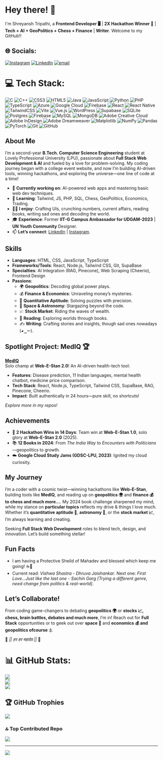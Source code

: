 # Hey there! 👋  
I'm Shreyansh Tripathi, a **Frontend Developer 🖥️** | **2X Hackathon Winner 🏅** | **Tech + AI + GeoPolitics + Chess + Finance** | **Writer**. Welcome to my GitHub!!

## 🌐 Socials:
[![Instagram](https://img.shields.io/badge/Instagram-%23E4405F.svg?logo=Instagram&logoColor=white)](https://instagram.com/shreyansh.py) [![LinkedIn](https://img.shields.io/badge/LinkedIn-%230077B5.svg?logo=linkedin&logoColor=white)](https://linkedin.com/in/shreyanshtripathi) [![email](https://img.shields.io/badge/Email-D14836?logo=gmail&logoColor=white)](mailto:14shreyansh2006@gmail.com) 

# 💻 Tech Stack:
![C](https://img.shields.io/badge/c-%2300599C.svg?style=flat&logo=c&logoColor=white) ![C++](https://img.shields.io/badge/c++-%2300599C.svg?style=flat&logo=c%2B%2B&logoColor=white) ![CSS3](https://img.shields.io/badge/css3-%231572B6.svg?style=flat&logo=css3&logoColor=white) ![HTML5](https://img.shields.io/badge/html5-%23E34F26.svg?style=flat&logo=html5&logoColor=white) ![Java](https://img.shields.io/badge/java-%23ED8B00.svg?style=flat&logo=openjdk&logoColor=white) ![JavaScript](https://img.shields.io/badge/javascript-%23323330.svg?style=flat&logo=javascript&logoColor=%23F7DF1E) ![Python](https://img.shields.io/badge/python-3670A0?style=flat&logo=python&logoColor=ffdd54) ![PHP](https://img.shields.io/badge/php-%23777BB4.svg?style=flat&logo=php&logoColor=white) ![TypeScript](https://img.shields.io/badge/typescript-%23007ACC.svg?style=flat&logo=typescript&logoColor=white) ![Azure](https://img.shields.io/badge/azure-%230072C6.svg?style=flat&logo=microsoftazure&logoColor=white) ![Google Cloud](https://img.shields.io/badge/GoogleCloud-%234285F4.svg?style=flat&logo=google-cloud&logoColor=white) ![Firebase](https://img.shields.io/badge/firebase-%23039BE5.svg?style=flat&logo=firebase) ![React](https://img.shields.io/badge/react-%2320232a.svg?style=flat&logo=react&logoColor=%2361DAFB) ![React Native](https://img.shields.io/badge/react_native-%2320232a.svg?style=flat&logo=react&logoColor=%2361DAFB) ![TailwindCSS](https://img.shields.io/badge/tailwindcss-%2338B2AC.svg?style=flat&logo=tailwind-css&logoColor=white) ![Vite](https://img.shields.io/badge/vite-%23646CFF.svg?style=flat&logo=vite&logoColor=white) ![Vue.js](https://img.shields.io/badge/vue.js-%2335495e.svg?style=flat&logo=vuedotjs&logoColor=%234FC08D) ![WordPress](https://img.shields.io/badge/WordPress-%23117AC9.svg?style=flat&logo=WordPress&logoColor=white) ![Supabase](https://img.shields.io/badge/Supabase-3ECF8E?style=flat&logo=supabase&logoColor=white) ![SQLite](https://img.shields.io/badge/sqlite-%2307405e.svg?style=flat&logo=sqlite&logoColor=white) ![Postgres](https://img.shields.io/badge/postgres-%23316192.svg?style=flat&logo=postgresql&logoColor=white) ![Firebase](https://img.shields.io/badge/firebase-a08021?style=flat&logo=firebase&logoColor=ffcd34) ![MySQL](https://img.shields.io/badge/mysql-4479A1.svg?style=flat&logo=mysql&logoColor=white) ![MongoDB](https://img.shields.io/badge/MongoDB-%234ea94b.svg?style=flat&logo=mongodb&logoColor=white) ![Adobe Creative Cloud](https://img.shields.io/badge/Adobe%20Creative%20Cloud-DA1F26.svg?style=flat&logo=Adobe%20Creative%20Cloud&logoColor=white) ![Adobe InDesign](https://img.shields.io/badge/Adobe%20InDesign-49021F?style=flat&logo=adobeindesign&logoColor=FF3366) ![Adobe Dreamweaver](https://img.shields.io/badge/Adobe%20Dreamweaver-FF61F6.svg?style=flat&logo=Adobe%20Dreamweaver&logoColor=white) ![Matplotlib](https://img.shields.io/badge/Matplotlib-%23ffffff.svg?style=flat&logo=Matplotlib&logoColor=black) ![NumPy](https://img.shields.io/badge/numpy-%23013243.svg?style=flat&logo=numpy&logoColor=white) ![Pandas](https://img.shields.io/badge/pandas-%23150458.svg?style=flat&logo=pandas&logoColor=white) ![PyTorch](https://img.shields.io/badge/PyTorch-%23EE4C2C.svg?style=flat&logo=PyTorch&logoColor=white) ![Git](https://img.shields.io/badge/git-%23F05033.svg?style=flat&logo=git&logoColor=white) ![GitHub](https://img.shields.io/badge/github-%23121011.svg?style=flat&logo=github&logoColor=white)

## About Me  
I’m a second-year **B.Tech. Computer Science Engineering** student at Lovely Professional University (LPU), passionate about **Full Stack Web Development & AI** and fueled by a love for problem-solving. My coding journey began with a college event website, and now I’m building AI-driven tools, winning hackathons, and exploring the universe—one line of code at a time!  

- 🔭 **Currently working on**: AI-powered web apps and mastering basic web dev techniques.  
- 🌱 **Learning**: Tailwind, JS, PHP, SQL, Chess, GeoPolitics, Economics, Trading.  
- 👨‍💻 **I enjoy**: Crafting UIs, crunching numbers, current affairs, reading books, writing sad ones and decoding the world.  
- 🎓 **Experience**: Former **IIT-G Campus Ambassador for UDGAM-2023** | **UN Youth Community** Designer.  
- 📫 **Let’s connect**: [LinkedIn](https://www.linkedin.com/in/shreyanshtripathi) | [Instagram](https://www.instagram.com/shreyansh.py/).  

## Skills  
- **Languages**: HTML, CSS, JavaScript, TypeScript  
- **Frameworks/Tools**: React, Node.js, Tailwind CSS, Git, SupaBase  
- **Specialties**: AI Integration (RAG, Pinecone), Web Scraping (Cheerio), Frontend Design  
- **Passions**:  
  - 🌍 **Geopolitics**: Decoding global power plays.  
  - 💰 **Finance & Economics**: Unraveling money’s mysteries.  
  - 🧮 **Quantitative Aptitude**: Solving puzzles with precision.  
  - 🌌 **Space & Astronomy**: Stargazing beyond the code.  
  - 📈 **Stock Market**: Riding the waves of wealth.
  - 📖 **Reading**: Exploring worlds through books.
  - ✍️ **Writing**: Crafting stories and insights, though sad ones nowadays (◕‿↼).  

## Spotlight Project: MedIQ 🏆  
**[MedIQ](https://github.com/shreyanshtripath-01/mediq)**  
Solo champ at **Web-E-Stan 2.0**! An AI-driven health-tech tool:  
- **Features**: Disease prediction, 11 Indian languages, mental health chatbot, medicine price comparison.  
- **Tech Stack**: React, Node.js, TypeScript, Tailwind CSS, SupaBase, RAG, Pinecone, Cheerio.  
- **Impact**: Built authentically in 24 hours—pure skill, no shortcuts!  

*Explore more in my repos!*  

## Achievements  
- 🏅 **2 Hackathon Wins in 14 Days**: Team win at **Web-E-Stan 1.0**, solo glory at **Web-E-Stan 2.0** (2025).  
- 📚 **12 Books in 2024**: From *The India Way* to *Encounters with Politicians*—geopolitics to growth.  
- ☁️ **Google Cloud Study Jams (GDSC-LPU, 2023)**: Ignited my cloud curiosity.  

## My Journey  
I’m a coder with a cosmic twist—winning hackathons like **Web-E-Stan**, building tools like **MedIQ**, and reading up on **geopolitics 🌍** and **finance 💰 to chess and much more...**. 
My 2024 book challenge sharpened my mind, while my stance on **particular topics** reflects my drive & things I love much. 
Whether it’s **quantitative aptitude 🧮**, **astronomy 🌌**, or the **stock market 📈**, I’m always learning and creating.  

Seeking **Full Stack Web Development** roles to blend tech, design, and innovation. Let’s build something stellar!   

## Fun Facts  
- I am having a Protective Sheild of Mahadev and blessed which keep me going! ☕🙏  
- Current read: *Vishwa Shastra - Dhruva Jaishankar*. Next one: *First Love...Just like the last one - Sachin Garg [Trying a different genre, need change from politics & real-world]*.  

## Let’s Collaborate!  
From coding game-changers to debating **geopolitics 🌍** or **stocks 📈, chess, brain battles, debates and much more**, I’m in! 
Reach out for **Full Stack** opportunities or to geek out over **space 🌌** and **economics 💰 and geopolitics ofcourse :)**.  

🌼 *|| हर हर महादेव ||* 🌼

# 📊 GitHub Stats:
![](https://github-readme-stats.vercel.app/api?username=shreyanshtripathi-01&theme=gruvbox&hide_border=false&include_all_commits=true&count_private=true)<br/>
![](https://nirzak-streak-stats.vercel.app/?user=shreyanshtripathi-01&theme=gruvbox&hide_border=false)<br/>
![](https://github-readme-stats.vercel.app/api/top-langs/?username=shreyanshtripathi-01&theme=gruvbox&hide_border=false&include_all_commits=true&count_private=true&layout=compact)

## 🏆 GitHub Trophies
![](https://github-profile-trophy.vercel.app/?username=shreyanshtripathi-01&theme=gruvbox&no-frame=false&no-bg=false&margin-w=4)

### 🔝 Top Contributed Repo
![](https://github-contributor-stats.vercel.app/api?username=shreyanshtripathi-01&limit=5&theme=gruvbox&combine_all_yearly_contributions=true)

---
[![](https://visitcount.itsvg.in/api?id=shreyanshtripathi-01&icon=0&color=0)](https://visitcount.itsvg.in)

